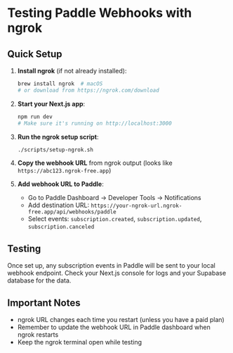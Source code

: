 # Testing Paddle Webhooks with ngrok

## Quick Setup

1. **Install ngrok** (if not already installed):
   ```bash
   brew install ngrok  # macOS
   # or download from https://ngrok.com/download
   ```

2. **Start your Next.js app**:
   ```bash
   npm run dev
   # Make sure it's running on http://localhost:3000
   ```

3. **Run the ngrok setup script**:
   ```bash
   ./scripts/setup-ngrok.sh
   ```

4. **Copy the webhook URL** from ngrok output (looks like `https://abc123.ngrok-free.app`)

5. **Add webhook URL to Paddle**:
   - Go to Paddle Dashboard → Developer Tools → Notifications
   - Add destination URL: `https://your-ngrok-url.ngrok-free.app/api/webhooks/paddle`
   - Select events: `subscription.created`, `subscription.updated`, `subscription.canceled`

## Testing

Once set up, any subscription events in Paddle will be sent to your local webhook endpoint. Check your Next.js console for logs and your Supabase database for the data.

## Important Notes

- ngrok URL changes each time you restart (unless you have a paid plan)
- Remember to update the webhook URL in Paddle dashboard when ngrok restarts
- Keep the ngrok terminal open while testing 